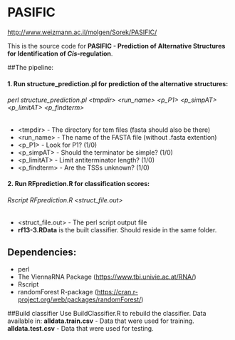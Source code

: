 # PASIFIC
http://www.weizmann.ac.il/molgen/Sorek/PASIFIC/

This is the source code for **PASIFIC - Prediction of Alternative Structures for Identification of *Cis*-regulation**.

##The pipeline:
#### 1. Run **structure_prediction.pl** for prediction of the alternative structures:

###### perl structure_prediction.pl \<tmpdir\> \<run_name\> \<p_P1\> \<p_simpAT\> \<p_limitAT\> \<p_findterm\>
* \<tmpdir\> - The directory for tem files (fasta should also be there)
* \<run_name\> - The name of the FASTA file (without .fasta extention)
* \<p_P1\> - Look for P1? (1/0)
* \<p_simpAT\> - Should the terminator be simple? (1/0)
* \<p_limitAT\> - Limit antiterminator length? (1/0)
* \<p_findterm\> - Are the TSSs unknown? (1/0)

#### 2. Run **RFprediction.R** for classification scores:
###### Rscript RFprediction.R \<struct_file.out\>
* \<struct_file.out\> - The perl script output file
* **rf13-3.RData** is the built classifier. Should reside in the same folder.

## Dependencies:
- perl
- The ViennaRNA Package (https://www.tbi.univie.ac.at/RNA/)
- Rscript
- randomForest R-package (https://cran.r-project.org/web/packages/randomForest/)

##Build classifier
Use BuildClassifier.R to rebuild the classifier.
Data available in:
**alldata.train.csv** - Data that were used for training.
**alldata.test.csv** - Data that were used for testing.
